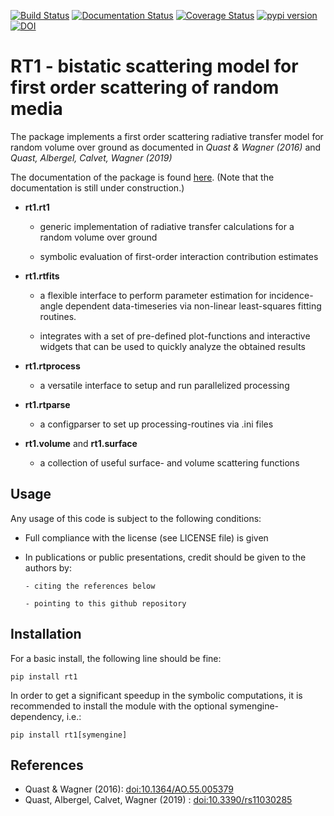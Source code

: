 [![Build Status](https://travis-ci.org/TUW-GEO/rt1.svg?branch=dev)](https://travis-ci.org/TUW-GEO/rt1)
[![Documentation Status](https://readthedocs.org/projects/rt1/badge/?version=latest)](http://rt1.readthedocs.io/)
[![Coverage Status](https://coveralls.io/repos/github/TUW-GEO/rt1/badge.svg?branch=dev)](https://coveralls.io/github/TUW-GEO/rt1?branch=dev)
[![pypi version](https://img.shields.io/pypi/v/rt1)](https://pypi.org/project/rt1/)
[![DOI](https://zenodo.org/badge/69531751.svg)](https://zenodo.org/badge/latestdoi/69531751)

# RT1 - bistatic scattering model for first order scattering of random media

The package implements a first order scattering radiative transfer model
for random volume over ground as documented in *Quast & Wagner (2016)* and
*Quast, Albergel, Calvet, Wagner (2019)*

The documentation of the package is found [here](http://rt1.readthedocs.io/).
(Note that the documentation is still under construction.)

- **rt1.rt1**

  - generic implementation of radiative transfer calculations for a random
    volume over ground

  - symbolic evaluation of first-order interaction contribution estimates

- **rt1.rtfits**

  - a flexible interface to perform parameter estimation for incidence-angle
    dependent data-timeseries via non-linear least-squares fitting routines.

  - integrates with a set of pre-defined plot-functions and interactive
    widgets that can be used to quickly analyze the obtained results

- **rt1.rtprocess**

  - a versatile interface to setup and run parallelized processing

- **rt1.rtparse**

  - a configparser to set up processing-routines via .ini files

- **rt1.volume** and **rt1.surface**

  - a collection of useful surface- and volume scattering functions



## Usage
Any usage of this code is subject to the following conditions:

* Full compliance with the license (see LICENSE file) is given
* In publications or public presentations, credit should be given to the
  authors by:

      - citing the references below

      - pointing to this github repository

## Installation
For a basic install, the following line should be fine:

    pip install rt1

In order to get a significant speedup in the symbolic computations,
it is recommended to install the module with the optional
symengine-dependency, i.e.:

    pip install rt1[symengine]

## References
* Quast & Wagner (2016): [doi:10.1364/AO.55.005379](https://doi.org/10.1364/AO.55.005379)
* Quast, Albergel, Calvet, Wagner (2019) : [doi:10.3390/rs11030285](https://doi.org/10.3390/rs11030285)

